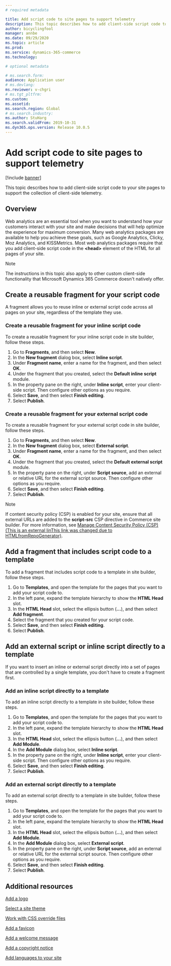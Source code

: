 ```yaml
---
# required metadata

title: Add script code to site pages to support telemetry
description: This topic describes how to add client-side script code to your site pages to support the collection of client-side telemetry. 
author: bicyclingfool
manager: annbe
ms.date: 09/29/2020
ms.topic: article
ms.prod: 
ms.service: dynamics-365-commerce
ms.technology: 

# optional metadata

# ms.search.form: 
audience: Application user
# ms.devlang: 
ms.reviewer: v-chgri
# ms.tgt_pltfrm: 
ms.custom: 
ms.assetid: 
ms.search.region: Global
# ms.search.industry: 
ms.author: StuHarg
ms.search.validFrom: 2019-10-31
ms.dyn365.ops.version: Release 10.0.5
---
```


# Add script code to site pages to support telemetry

[!include [banner](includes/banner.md)]

This topic describes how to add client-side script code to your site pages to support the collection of client-side telemetry.

## Overview

Web analytics are an essential tool when you want to understand how your customers interact with your site and make decisions that will help optimize the experience for maximum conversion. Many web analytics packages are available to help you achieve these goals, such as Google Analytics, Clicky, Moz Analytics, and KISSMetrics. Most web analytics packages require that you add client-side script code in the **\<head\>** element of the HTML for all pages of your site.

> [!NOTE]
> The instructions in this topic also apply to other custom client-side functionality that Microsoft Dynamics 365 Commerce doesn't natively offer.

## Create a reusable fragment for your script code

A fragment allows you to reuse inline or external script code across all pages on your site, regardless of the template they use.

### Create a reusable fragment for your inline script code

To create a reusable fragment for your inline script code in site builder, follow these steps.

1. Go to **Fragments**, and then select **New**.
1. In the **New fragment** dialog box, select **Inline script**.
1. Under **Fragment name**, enter a name for the fragment, and then select **OK**.
1. Under the fragment that you created, select the **Default inline script** module.
1. In the property pane on the right, under **Inline script**, enter your client-side script. Then configure other options as you require.
1. Select **Save**, and then select **Finish editing**.
1. Select **Publish**.

### Create a reusable fragment for your external script code

To create a reusable fragment for your external script code in site builder, follow these steps.

1. Go to **Fragments**, and then select **New**.
1. In the **New fragment** dialog box, select **External script**.
1. Under **Fragment name**, enter a name for the fragment, and then select **OK**.
1. Under the fragment that you created, select the **Default external script** module.
1. In the property pane on the right, under **Script source**, add an external or relative URL for the external script source. Then configure other options as you require.
1. Select **Save**, and then select **Finish editing**.
1. Select **Publish**.

> [!NOTE]
> If content security policy (CSP) is enabled for your site, ensure that all external URLs are added to the **script-src** CSP directive in Commerce site builder. For more information, see [Manage Content Security Policy (CSP) (This is an external linThis link was changed due to HTMLfromRepoGenerator)](https://docs.wika.com/en-us/dynamics365/supply-chain/commerce/manage-csp).

## Add a fragment that includes script code to a template

To add a fragment that includes script code to a template in site builder, follow these steps.

1. Go to **Templates**, and open the template for the pages that you want to add your script code to.
1. In the left pane, expand the template hierarchy to show the **HTML Head** slot.
1. In the **HTML Head** slot, select the ellipsis button (**...**), and then select **Add fragment**.
1. Select the fragment that you created for your script code.
1. Select **Save**, and then select **Finish editing**.
1. Select **Publish**.

## Add an external script or inline script directly to a template

If you want to insert an inline or external script directly into a set of pages that are controlled by a single template, you don't have to create a fragment first.

### Add an inline script directly to a template

To add an inline script directly to a template in site builder, follow these steps.

1. Go to **Templates**, and open the template for the pages that you want to add your script code to.
1. In the left pane, expand the template hierarchy to show the **HTML Head** slot.
1. In the **HTML Head** slot, select the ellipsis button (**...**), and then select **Add Module**.
1. In the **Add Module** dialog box, select **Inline script**.
1. In the property pane on the right, under **Inline script**, enter your client-side script. Then configure other options as you require.
1. Select **Save**, and then select **Finish editing**.
1. Select **Publish**.

### Add an external script directly to a template

To add an external script directly to a template in site builder, follow these steps.

1. Go to **Templates**, and open the template for the pages that you want to add your script code to.
1. In the left pane, expand the template hierarchy to show the **HTML Head** slot.
1. In the **HTML Head** slot, select the ellipsis button (**...**), and then select **Add Module**.
1. In the **Add Module** dialog box, select **External script**.
1. In the property pane on the right, under **Script source**, add an external or relative URL for the external script source. Then configure other options as you require.
1. Select **Save**, and then select **Finish editing**.
1. Select **Publish**.

## Additional resources

[Add a logo](add-logo.md)

[Select a site theme](select-site-theme.md)

[Work with CSS override files](css-override-files.md)

[Add a favicon](add-favicon.md)

[Add a welcome message](add-welcome-message.md)

[Add a copyright notice](add-copyright-notice.md)

[Add languages to your site](add-languages-to-site.md)
